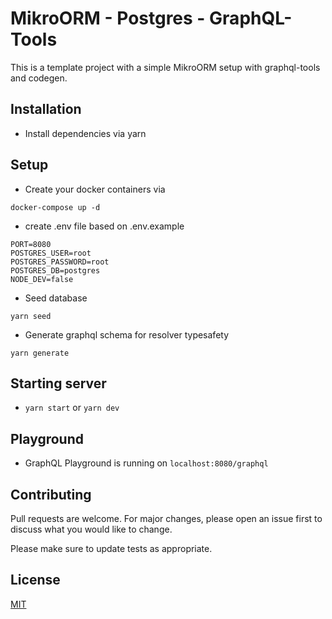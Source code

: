 # MikroORM - Postgres - GraphQL-Tools

This is a template project with a simple MikroORM setup with graphql-tools and codegen.

## Installation

- Install dependencies via yarn

## Setup

- Create your docker containers via 
```
docker-compose up -d
```
- create .env file based on .env.example

```
PORT=8080
POSTGRES_USER=root
POSTGRES_PASSWORD=root
POSTGRES_DB=postgres
NODE_DEV=false
```

- Seed database
```
yarn seed
```

- Generate graphql schema for resolver typesafety
```
yarn generate
```

## Starting server

-  ```yarn start``` or ```yarn dev```

## Playground

- GraphQL Playground is running on ```localhost:8080/graphql```

## Contributing

Pull requests are welcome. For major changes, please open an issue first
to discuss what you would like to change.

Please make sure to update tests as appropriate.

## License

[MIT](https://choosealicense.com/licenses/mit/)